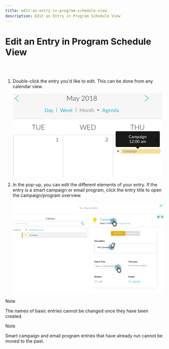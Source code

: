 ```yaml
---
title: edit-an-entry-in-program-schedule-view
description: Edit an Entry in Program Schedule View
---
```


# Edit an Entry in Program Schedule View

<br>&nbsp;

1. Double-click the entry you'd like to edit. This can be done from any calendar view.

   ![Image One](/help/sky/assets/program-schedule-view/edit-an-entry-in-program-schedule-view/edit-an-entry-in-program-schedule-view-1.png)

1. In the pop-up, you can edit the different elements of your entry. If the entry is a smart campaign or email program, click the entry title to open the campaign/program overview.

   ![Image Two](/help/sky/assets/program-schedule-view/edit-an-entry-in-program-schedule-view/edit-an-entry-in-program-schedule-view-2.png)

>[!NOTE]
>
>The names of basic entries cannot be changed once they have been created.

>[!NOTE]
>
>Smart campaign and email program entries that have already run cannot be moved to the past.
